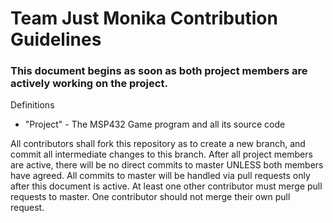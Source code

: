 <h1> Team Just Monika Contribution Guidelines </h1>
<h3> This document begins as soon as both project members are actively working on the project.</h3>

Definitions
- "Project" - The MSP432 Game program and all its source code

All contributors shall fork this repository as to create a new branch, and commit all intermediate changes to this branch.
After all project members are active, there will be no direct commits to master UNLESS both members have agreed.
All commits to master will be handled via pull requests only after this document is active.
At least one other contributor must merge pull requests to master. One contributor should not merge their own pull request.
